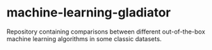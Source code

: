 # machine-learning-gladiator
Repository containing comparisons between different out-of-the-box machine learning algorithms in some classic datasets.
